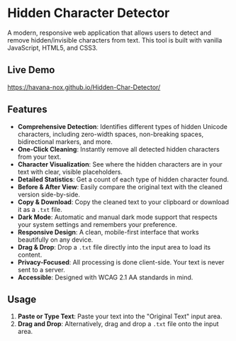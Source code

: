 # Hidden Character Detector

A modern, responsive web application that allows users to detect and remove hidden/invisible characters from text. This tool is built with vanilla JavaScript, HTML5, and CSS3.

## Live Demo

https://havana-nox.github.io/Hidden-Char-Detector/

## Features

- **Comprehensive Detection**: Identifies different types of hidden Unicode characters, including zero-width spaces, non-breaking spaces, bidirectional markers, and more.
- **One-Click Cleaning**: Instantly remove all detected hidden characters from your text.
- **Character Visualization**: See where the hidden characters are in your text with clear, visible placeholders.
- **Detailed Statistics**: Get a count of each type of hidden character found.
- **Before & After View**: Easily compare the original text with the cleaned version side-by-side.
- **Copy & Download**: Copy the cleaned text to your clipboard or download it as a `.txt` file.
- **Dark Mode**: Automatic and manual dark mode support that respects your system settings and remembers your preference.
- **Responsive Design**: A clean, mobile-first interface that works beautifully on any device.
- **Drag & Drop**: Drop a `.txt` file directly into the input area to load its content.
- **Privacy-Focused**: All processing is done client-side. Your text is never sent to a server.
- **Accessible**: Designed with WCAG 2.1 AA standards in mind.

## Usage

1.  **Paste or Type Text**: Paste your text into the "Original Text" input area.
2.  **Drag and Drop**: Alternatively, drag and drop a `.txt` file onto the input area.
